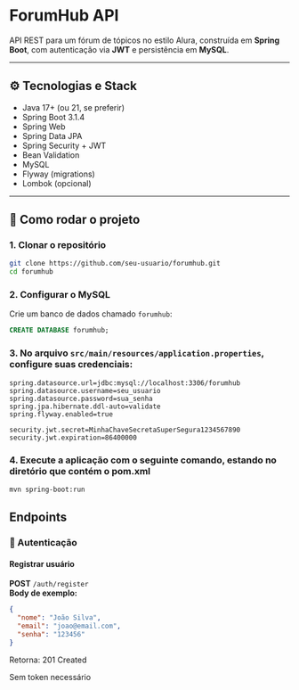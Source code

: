 # ForumHub API

API REST para um fórum de tópicos no estilo Alura, construída em **Spring Boot**, com autenticação via **JWT** e persistência em **MySQL**.

---

## ⚙️ Tecnologias e Stack

- Java 17+ (ou 21, se preferir)
- Spring Boot 3.1.4
- Spring Web
- Spring Data JPA
- Spring Security + JWT
- Bean Validation
- MySQL
- Flyway (migrations)
- Lombok (opcional)

---

## 🚀 Como rodar o projeto

### 1. Clonar o repositório

  ```bash
  git clone https://github.com/seu-usuario/forumhub.git
  cd forumhub
  ```
### 2. Configurar o MySQL

Crie um banco de dados chamado `forumhub`:

  ```sql
  CREATE DATABASE forumhub;
  ```
### 3. No arquivo `src/main/resources/application.properties`, configure suas credenciais:

  ```properties
  spring.datasource.url=jdbc:mysql://localhost:3306/forumhub
  spring.datasource.username=seu_usuario
  spring.datasource.password=sua_senha
  spring.jpa.hibernate.ddl-auto=validate
  spring.flyway.enabled=true
  
  security.jwt.secret=MinhaChaveSecretaSuperSegura1234567890
  security.jwt.expiration=86400000
  ```
### 4. Execute a aplicação com o seguinte comando, estando no diretório que contém o pom.xml

  ```bash
  mvn spring-boot:run
  ```
## Endpoints

### 🔹 Autenticação

#### Registrar usuário
**POST** `/auth/register`  
**Body de exemplo:**

  ```json
  {
    "nome": "João Silva",
    "email": "joao@email.com",
    "senha": "123456"
  }
  ```
Retorna: 201 Created

Sem token necessário
